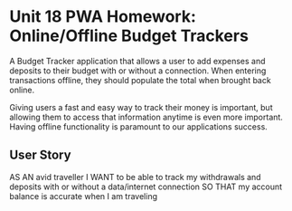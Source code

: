 # Unit 18 PWA Homework: Online/Offline Budget Trackers

A Budget Tracker application that allows a user to add expenses and deposits to their budget with or without a connection. When entering transactions offline, they should populate the total when brought back online.

Giving users a fast and easy way to track their money is important, but allowing them to access that information anytime is even more important. Having offline functionality is paramount to our applications success.

## User Story

AS AN avid traveller I WANT to be able to track my withdrawals and deposits with or without a data/internet connection SO THAT my account balance is accurate when I am traveling
